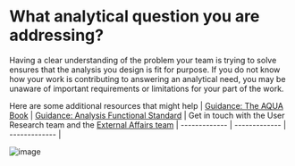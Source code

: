 # What analytical question you are addressing?


Having a clear understanding of the problem your team is trying to solve ensures that the analysis you design is fit for purpose. If you do not know how your work is contributing to answering an analytical need, you may be unaware of important requirements or limitations for your part of the work.

Here are some additional resources that might help
| [Guidance: The AQUA Book](https://assets.publishing.service.gov.uk/government/uploads/system/uploads/attachment_data/file/416478/aqua_book_final_web.pdf) |  [Guidance: Analysis Functional Standard](https://www.gov.uk/government/publications/government-analysis-functional-standard--2) | Get in touch with the User Research team and the [External Affairs team](mailto:External.Affairs@ons.gov.uk)
| ------------- | ------------- | ------------- |


![image](https://user-images.githubusercontent.com/92517253/194824005-cb1b7d6f-3c5c-4e81-8619-e6257faf003a.png)
